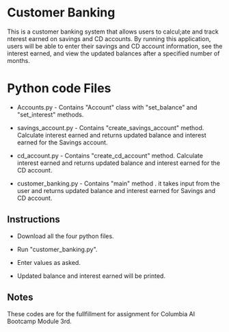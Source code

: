 # Customer Banking

This is a customer banking system that allows users to calcul;ate and track nterest earned on savings and CD accounts. By running this application, users will be able to enter their savings and CD account information, see the interest earned, and view the updated balances after a specified number of months.

# Python code Files

* Accounts.py - Contains "Account" class with "set_balance" and "set_interest" methods.
  
* savings_account.py - Contains "create_savings_account" method. Calculate interest earned and returns updated balance and interest earned for the Savings account.
  
* cd_account.py - Contains "create_cd_account" method. Calculate interest earned and returns updated balance and interest earned for the CD account.

* customer_banking.py -  Contains "main" method . it takes input from the user and returns updated balance and interest earned for Savings and CD account.

## Instructions

* Download all the four python files.

* Run "customer_banking.py". 

* Enter values as asked.

* Updated balance and interest earned will be printed.



## Notes

These codes are for the fullfillment for assignment for Columbia AI Bootcamp Module 3rd.


